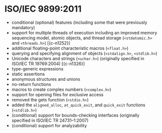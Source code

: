 # ISO/IEC 9899:2011

- conditional (optional) features (including some that were previously mandatory)
- support for multiple threads of execution including an improved memory sequencing model, atomic objects, and thread storage (`<stdatomic.h>` and `<threads.h>`) [{c-n1252}]
- additional floating-point characteristic macros (`<float.h>`)
- querying and specifying alignment of objects (`<stdalign.h>`, `<stdlib.h>`)
- Unicode characters and strings (`<uchar.h>`) (originally specified in ISO/IEC TR 19769:2004) [{c-n1326}]
- type-generic expressions
- static assertions
- anonymous structures and unions
- no-return functions
- macros to create complex numbers (`<complex.h>`)
- support for opening files for exclusive access
- removed the gets function (`<stdio.h>`)
- added the `aligned_alloc`, `at_quick_exit`, and `quick_exit` functions (`<stdlib.h>`)
- (conditional) support for bounds-checking interfaces (originally specified in ISO/IEC TR 24731–1:2007)
- (conditional) support for analyzability
